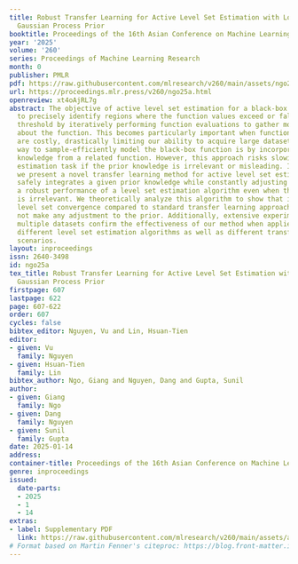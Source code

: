 ```yaml
---
title: Robust Transfer Learning for Active Level Set Estimation with Locally Adaptive
  Gaussian Process Prior
booktitle: Proceedings of the 16th Asian Conference on Machine Learning
year: '2025'
volume: '260'
series: Proceedings of Machine Learning Research
month: 0
publisher: PMLR
pdf: https://raw.githubusercontent.com/mlresearch/v260/main/assets/ngo25a/ngo25a.pdf
url: https://proceedings.mlr.press/v260/ngo25a.html
openreview: xt4oAjRL7g
abstract: The objective of active level set estimation for a black-box function is
  to precisely identify regions where the function values exceed or fall below a specified
  threshold by iteratively performing function evaluations to gather more information
  about the function. This becomes particularly important when function evaluations
  are costly, drastically limiting our ability to acquire large datasets. A promising
  way to sample-efficiently model the black-box function is by incorporating prior
  knowledge from a related function. However, this approach risks slowing down the
  estimation task if the prior knowledge is irrelevant or misleading. In this paper,
  we present a novel transfer learning method for active level set estimation that
  safely integrates a given prior knowledge while constantly adjusting it to guarantee
  a robust performance of a level set estimation algorithm even when the prior knowledge
  is irrelevant. We theoretically analyze this algorithm to show that it has a better
  level set convergence compared to standard transfer learning approaches that do
  not make any adjustment to the prior. Additionally, extensive experiments across
  multiple datasets confirm the effectiveness of our method when applied to various
  different level set estimation algorithms as well as different transfer learning
  scenarios.
layout: inproceedings
issn: 2640-3498
id: ngo25a
tex_title: Robust Transfer Learning for Active Level Set Estimation with Locally Adaptive
  Gaussian Process Prior
firstpage: 607
lastpage: 622
page: 607-622
order: 607
cycles: false
bibtex_editor: Nguyen, Vu and Lin, Hsuan-Tien
editor:
- given: Vu
  family: Nguyen
- given: Hsuan-Tien
  family: Lin
bibtex_author: Ngo, Giang and Nguyen, Dang and Gupta, Sunil
author:
- given: Giang
  family: Ngo
- given: Dang
  family: Nguyen
- given: Sunil
  family: Gupta
date: 2025-01-14
address:
container-title: Proceedings of the 16th Asian Conference on Machine Learning
genre: inproceedings
issued:
  date-parts:
  - 2025
  - 1
  - 14
extras:
- label: Supplementary PDF
  link: https://raw.githubusercontent.com/mlresearch/v260/main/assets/assets/ngo25a/ngo25a-supp.pdf
# Format based on Martin Fenner's citeproc: https://blog.front-matter.io/posts/citeproc-yaml-for-bibliographies/
---
```

